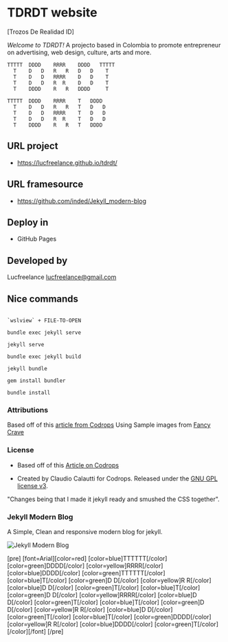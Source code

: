 # TDRDT website

[Trozos De Realidad ID]

_Welcome to TDRDT!_ A projecto based in Colombia to promote entrepreneur on advertising, web design, culture, arts and more.

```before
TTTTT  DDDD    RRRR    DDDD   TTTTT
  T    D   D   R   R   D   D    T
  T    D   D   RRRR    D   D    T
  T    D   D   R  R    D   D    T
  T    DDDD    R   R   DDDD     T
```

```atfer
TTTTT  DDDD    RRRR    T   DDDD  
  T    D   D   R   R   T   D   D 
  T    D   D   RRRR    T   D   D 
  T    D   D   R  R    T   D   D 
  T    DDDD    R   R   T   DDDD  
```

## URL project

- https://lucfreelance.github.io/tdrdt/

## URL framesource

- https://github.com/inded/Jekyll_modern-blog

## Deploy in

- GitHub Pages

## Developed by

Lucfreelance <lucfreelance@gmail.com>

## Nice commands

```

`wslview` + FILE-TO-OPEN

```

```
bundle exec jekyll serve
```

```
jekyll serve
```

```
bundle exec jekyll build
```

```
jekyll bundle
```

```
gem install bundler
```

```
bundle install
```

### Attributions

Based off of this [article from Codrops](http://tympanus.net/codrops/?p=24222)
Using Sample images from [Fancy Crave](http://fancycrave.com/)

### License

- Based off of this [Article on Codrops](http://tympanus.net/codrops/?p=24222)

- Created by Claudio Calautti for Codrops. Released under the [GNU GPL license v3](https://www.gnu.org/licenses/gpl-3.0.html).

"Changes being that I made it jekyll ready and smushed the CSS together".

### Jekyll Modern Blog

A Simple, Clean and responsive modern blog for jekyll.

![Jekyll Modern Blog](http://inded.github.io/Jekyll_modern-blog/)





[pre]
[font=Arial][color=red]
[color=blue]TTTTTT[/color] [color=green]DDDD[/color]   [color=yellow]RRRR[/color]    [color=blue]DDDD[/color]   [color=green]TTTTTT[/color]
  [color=blue]T[/color]    [color=green]D   D[/color]  [color=yellow]R   R[/color]   [color=blue]D   D[/color]    [color=green]T[/color]
  [color=blue]T[/color]    [color=green]D   D[/color]  [color=yellow]RRRR[/color]    [color=blue]D   D[/color]    [color=green]T[/color]
  [color=blue]T[/color]    [color=green]D   D[/color]  [color=yellow]R  R[/color]    [color=blue]D   D[/color]    [color=green]T[/color]
  [color=blue]T[/color]    [color=green]DDDD[/color]   [color=yellow]R   R[/color]   [color=blue]DDDD[/color]     [color=green]T[/color]
[/color][/font]
[/pre]